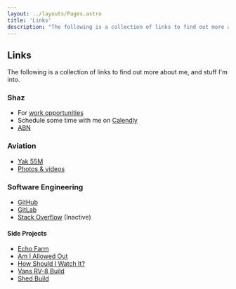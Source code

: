 ```yaml
---
layout: ../layouts/Pages.astro
title: 'Links'
description: "The following is a collection of links to find out more about me, and stuff I'm into."
---
```

## Links

The following is a collection of links to find out more about me, and stuff I'm into.

### Shaz

- For [work opportunities](https://gist.github.com/shaz-r/4bf59c1cb82bf258c35dd83bb63bd8ac)
- Schedule some time with me on [Calendly](https://calendly.com/shaz-r)
- [ABN](https://abr.business.gov.au/ABN/View?abn=84157751207)

### Aviation

- [Yak 55M](/yak)
- [Photos & videos]()

### Software Engineering

- [GitHub](https://github.com/shaz-r)
- [GitLab](https://gitlab.com/shaz-r)
- [Stack Overflow](https://stackoverflow.com/users/843130/shaz-ravenswood) (Inactive)

#### Side Projects
- [Echo Farm](https://echo.farm)
- [Am I Allowed Out](https://amiallowedout.com)
- [How Should I Watch It?](https://howshouldIwatchit.com)
- [Vans RV-8 Build]()
- [Shed Build]()
